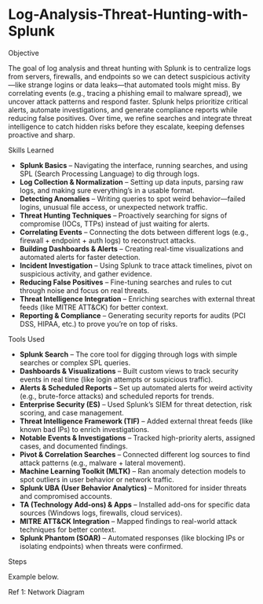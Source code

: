 # Log-Analysis-Threat-Hunting-with-Splunk


Objective

The goal of log analysis and threat hunting with Splunk is to centralize logs from servers, firewalls, and endpoints so we can detect suspicious activity—like strange logins or data leaks—that automated tools might miss. By correlating events (e.g., tracing a phishing email to malware spread), we uncover attack patterns and respond faster. Splunk helps prioritize critical alerts, automate investigations, and generate compliance reports while reducing false positives. Over time, we refine searches and integrate threat intelligence to catch hidden risks before they escalate, keeping defenses proactive and sharp.

Skills Learned 

- **Splunk Basics** – Navigating the interface, running searches, and using SPL (Search Processing Language) to dig through logs.  
- **Log Collection & Normalization** – Setting up data inputs, parsing raw logs, and making sure everything’s in a usable format.  
- **Detecting Anomalies** – Writing queries to spot weird behavior—failed logins, unusual file access, or unexpected network traffic.  
- **Threat Hunting Techniques** – Proactively searching for signs of compromise (IOCs, TTPs) instead of just waiting for alerts.  
- **Correlating Events** – Connecting the dots between different logs (e.g., firewall + endpoint + auth logs) to reconstruct attacks.  
- **Building Dashboards & Alerts** – Creating real-time visualizations and automated alerts for faster detection.  
- **Incident Investigation** – Using Splunk to trace attack timelines, pivot on suspicious activity, and gather evidence.  
- **Reducing False Positives** – Fine-tuning searches and rules to cut through noise and focus on real threats.  
- **Threat Intelligence Integration** – Enriching searches with external threat feeds (like MITRE ATT&CK) for better context.  
- **Reporting & Compliance** – Generating security reports for audits (PCI DSS, HIPAA, etc.) to prove you’re on top of risks.  

Tools Used 

- **Splunk Search** – The core tool for digging through logs with simple searches or complex SPL queries.  
- **Dashboards & Visualizations** – Built custom views to track security events in real time (like login attempts or suspicious traffic).  
- **Alerts & Scheduled Reports** – Set up automated alerts for weird activity (e.g., brute-force attacks) and scheduled reports for trends.  
- **Enterprise Security (ES)** – Used Splunk’s SIEM for threat detection, risk scoring, and case management.  
- **Threat Intelligence Framework (TIF)** – Added external threat feeds (like known bad IPs) to enrich investigations.  
- **Notable Events & Investigations** – Tracked high-priority alerts, assigned cases, and documented findings.  
- **Pivot & Correlation Searches** – Connected different log sources to find attack patterns (e.g., malware + lateral movement).  
- **Machine Learning Toolkit (MLTK)** – Ran anomaly detection models to spot outliers in user behavior or network traffic.  
- **Splunk UBA (User Behavior Analytics)** – Monitored for insider threats and compromised accounts.  
- **TA (Technology Add-ons) & Apps** – Installed add-ons for specific data sources (Windows logs, firewalls, cloud services).  
- **MITRE ATT&CK Integration** – Mapped findings to real-world attack techniques for better context.  
- **Splunk Phantom (SOAR)** – Automated responses (like blocking IPs or isolating endpoints) when threats were confirmed.  

Steps

Example below.

Ref 1: Network Diagram
